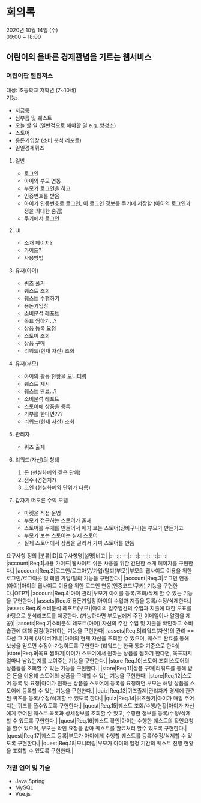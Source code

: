 # 회의록
2020년 10월 14일 (수)  
09:00 ~ 18:00  

## 어린이의 올바른 경제관념을 기르는 웹서비스
### 어린이판 챌린저스
대상: 초등학교 저학년 (7~10세)  
기능:  
- 저금통
- 심부름 및 퀘스트
- 오늘 할 일 (일반적으로 해야할 일 e.g. 방청소)
- 스토어
- 용돈기입장 (소비 분석 리포트)
- 일일경제퀴즈

1. 일반
    - 로그인
    - 아이와 부모 연동
    - 부모가 로그인을 하고
    - 인증번호를 받음
    - 아이가 인증번호로 로그인,
    이 로그인 정보를 쿠키에 저장함 (아이의 로그인과정을 최대한 숨김)
    - 쿠키에서 로그인

2. UI
    - 소개 페이지?
    - 가이드?
    - 사용방법

3. 유저(아이)
    - 퀴즈 풀기
    - 퀘스트 조회
    - 퀘스트 수행하기
    - 용돈기입장
    - 소비분석 레포트
    - 목표 찜하기...?
    - 상품 등록 요청
    - 스토어 조회
    - 상품 구매
    - 리워드(현재 자산) 조회

4. 유저(부모)
    - 아이의 활동 현황을 모니터링
    - 퀘스트 제시
    - 퀘스트 완료...?
    - 소비분석 레포트
    - 스토어에 상품을 등록
    - 기부를 한다면???
    - 리워드(현재 자산) 조회

5. 관리자
    - 퀴즈 출제

6. 리워드(자산)의 형태
    1. 돈 (현실화폐와 같은 단위)
    2. 점수 (경험치?)
    3. 코인 (현실화폐와 단위가 다름)


7. 갑자기 떠오른 수익 모델
    - 마켓을 직접 운영
    - 부모가 접근하는 스토어가 존재
    - 스토어를 두개를 만들어서 애가 보는 스토어(장바구니)는 부모가 만든거고
    - 부모가 보는 스토어는 실제 스토어
    - 실제 스토어에서 상품을 골라서 가짜 스토어를 만듬

요구사항 정의
|분류|ID|요구사항명|설명|비고|
|:--:|:--:|:--:|:--:|:--:|:--:|
|account|Req.1|사용 가이드|웹사이트 쉬운 사용을 위한 간단한 소개 페이지를 구현한다.|
|account|Req.2|로그인/로그아웃/가입/탈퇴(부모)|부모의 웹사이트 이용을 위한 로그인/로그아웃 및 회원 가입/탈퇴 기능을 구현한다.|
|account|Req.3|로그인 연동(아이)|아이의 웹사이트 이용을 위한 로그인 연동(인증코드/쿠키) 기능을 구현한다.|OTP?|
|account|Req.4|아이 관리|부모가 아이를 등록/조회/삭제 할 수 있는 기능을 구현한다.|
|assets|Req.5|용돈기입장|아이의 수입과 지출을 등록/수정/삭제한다.|
|assets|Req.6|소비분석 레포트(부모)|아이의 일주일간의 수입과 지출에 대한 도표를 바탕으로 분석리포트를 제공한다. (가능하다면 부모님에게 주간 이메일이나 알림을 제공)|
|assets|Req.7|소비분석 레포트(아이)|자신의  주간 수입 및 지출을 확인하고 소비습관에 대해 점검(평가)하는 기능을 구현한다|
|assets|Req.8|리워드(자산)의 관리 ==  자산 그 자체 (사이버머니)|아이의 현재 자산을 조회할 수 있으며, 퀘스트 완료를 통해 보상을 얻으면 수정이 가능하도록 구현한다 (리워드는 한국 통화 기준으로 한다)|
|store|Req.9|목표 찜하기|아이가 스토어에서 원하는 상품을 찜하기 한다면, 목표까지 얼마나 남았는지를 보여주는 기능을 구현한다.|
|store|Req.10|스토어 조회|스토어의 상품들을 조회할 수 있는 기능을 구현한다.|
|store|Req.11|상품 구매|리워드를 통해 받은 돈을 이용해 스토어의 상품을 구매할 수 있는 기능을 구현한다|
|store|Req.12|스토어 등록 및 요청|아이가 원하는 상품을 스토어에 등록을 요청하면 부모는 해당 상품을 스토어에 등록할 수 있는 기능을 구현한다.|
|quiz|Req.13|퀴즈출제|관리자가 경제에 관련된 퀴즈를 등록/수정/삭제할 수 있도록 한다.|
|quiz|Req.14|퀴즈풀기|아이가 매일 주어지는 퀴즈를 풀수있도록 구현한다.|
|quest|Req.15|퀘스트 조회/수행/현황|아이가 자신에게 주어진 퀘스트 목록과 상세정보를 조회할 수 있고, 수행한 정보를 등록/수정/삭제할 수 있도록 구현한다.|
|quest|Req.16|퀘스트 확인|아이는 수행한 퀘스트의 확인요청을 할수 있으며, 부모는 확인 요청을 받아 퀘스트를 완료처리 할수 있도록 구현한다.|
|quest|Req.17|퀘스트 등록|부모가 아이에게 수행할 퀘스트를 등록/수정/삭제할 수 있도록 구현한다.|
|quest|Req.18|모니터링|부모가 아이의 일정 기간의 퀘스트 진행 현황을 조회할 수 있도록 구현한다.|

### 개발 언어 및 기술
- Java Spring
- MySQL
- Vue.js